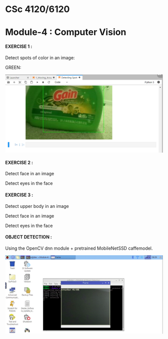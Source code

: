 # CSc 4120/6120

 # Module-4 : Computer Vision
 
 #### EXERCISE 1 : 
 Detect spots of color in an image:
 
 GREEN:
 
 ![](Exercise%201/green-color.png)
 
 #### EXERCISE 2 : 
  Detect face in an image
  
   Detect eyes in the face 
 
 #### EXERCISE 3 : 
  Detect upper body in an image
  
  Detect face in an image
    
  Detect eyes in the face 

 #### OBJECT DETECTION : 
 
 Using the OpenCV dnn module + pretrained MobileNetSSD caffemodel.
 
 ![](Object%20Detection/OD.gif)
